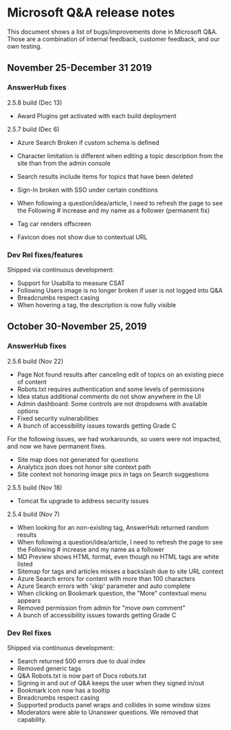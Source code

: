# Microsoft Q&A release notes

This document shows a list of bugs/improvements done in Microsoft Q&A. Those are a combination of internal feedback, customer feedback, and our own testing.

<!--
## Jan 1-31, 2020

### AnswerHub fixes

2.5. build (Jan 17)
- Despite making the site in English, some strings show localized in localized Operating Systems

-->

## November 25-December 31 2019

### AnswerHub fixes

2.5.8 build (Dec 13)

- Award Plugins get activated with each build deployment

2.5.7 build (Dec 6)

- Azure Search Broken if custom schema is defined
- Character limitation is different when editing a topic description from the site than from the admin console

- Search results include items for topics that have been deleted
- Sign-In broken with SSO under certain conditions
- When following a question/idea/article, I need to refresh the page to see the Following # increase and my name as a follower (permanent fix)
- Tag car renders offscreen
- Favicon does not show due to contextual URL

### Dev Rel fixes/features

Shipped via continuous development: 

* Support for Usabilla to measure CSAT 
* Following Users image is no longer broken if user is not logged into Q&A
* Breadcrumbs respect casing
* When hovering a tag, the description is now fully visible

## October 30-November 25, 2019

### AnswerHub fixes

2.5.6 build (Nov 22)

* Page Not found results after canceling edit of topics on an existing piece of content
* Robots.txt requires authentication and some levels of permissions
* Idea status additional comments do not show anywhere in the UI
* Admin dashboard: Some controls are not dropdowns with available options
* Fixed security vulnerabilities
* A bunch of accessibility issues towards getting Grade C

For the following issues, we had workarounds, so users were not impacted, and now we have permanent fixes.
* Site map does not generated for questions
* Analytics json does not honor site context path
* Site context not honoring image pics in tags on Search suggestions

2.5.5 build (Nov 18)

* Tomcat fix upgrade to address security issues

2.5.4 build (Nov 7)

* When looking for an non-existing tag, AnswerHub returned random results
* When following a question/idea/article, I need to refresh the page to see the Following # increase and my name as a follower
* MD Preview shows HTML format, even though no HTML tags are white listed
* Sitemap for tags and articles misses a backslash due to site URL context
* Azure Search errors for content with more than 100 characters
* Azure Search errors with 'skip' parameter and auto complete
* When clicking on Bookmark question, the "More" contextual menu appears
* Removed permission from admin for "move own comment"
* A bunch of accessibility issues towards getting Grade C

### Dev Rel fixes

Shipped via continuous development: 

* Search returned 500 errors due to dual index
* Removed generic tags 
* Q&A Robots.txt is now part of Docs robots.txt
* Signing in and out of Q&A keeps the user when they signed in/out
* Bookmark icon now has a tooltip
* Breadcrumbs respect casing
* Supported products panel wraps and collides in some window sizes
* Moderators were able to Unanswer questions. We removed that capability.
